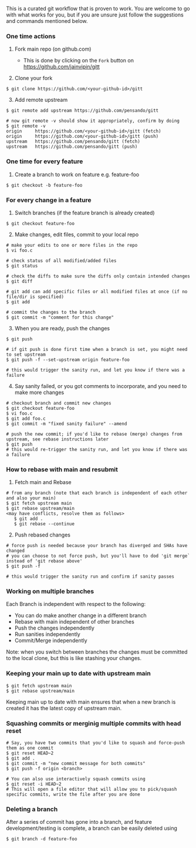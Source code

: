 This is a curated git workflow that is proven to work. You are welcome to go with what works for you, but if you are unsure just follow the suggestions and commands mentioned below.

### One time actions

1. Fork main repo (on github.com)
   - This is done by clicking on the `Fork` button on https://github.com/jainvipin/gitt

2. Clone your fork
```
$ git clone https://github.com/<your-github-id>/gitt
```

3. Add remote upstream
```
$ git remote add upstream https://github.com/pensando/gitt

# now git remote -v should show it appropriately, confirm by doing
$ git remote -v
origin     https://github.com/<your-github-id>/gitt (fetch)
origin     https://github.com/<your-github-id>/gitt (push)
upstream   https://github.com/pensando/gitt (fetch)
upstream   https://github.com/pensando/gitt (push)
```

### One time for every feature

1. Create a branch to work on feature e.g. feature-foo
```
$ git checkout -b feature-foo
```

### For every change in a feature

1. Switch branches (if the feature branch is already created)
```
$ git checkout feature-foo
```

2. Make changes, edit files, commit to your local repo
```
# make your edits to one or more files in the repo
$ vi foo.c

# check status of all modified/added files
$ git status

# check the diffs to make sure the diffs only contain intended changes
$ git diff

# git add can add specific files or all modified files at once (if no file/dir is specified)
$ git add

# commit the changes to the branch
$ git commit -m "comment for this change"
```

3. When you are ready, push the changes
```
$ git push

# if git push is done first time when a branch is set, you might need to set upstream
$ git push -f --set-upstream origin feature-foo

# this would trigger the sanity run, and let you know if there was a failure
```

4. Say sanity failed, or you got comments to incorporate, and you need to make more changes
```
# checkout branch and commit new changes
$ git checkout feature-foo
$ vi foo.c
$ git add foo.c
$ git commit -m "fixed sanity failure" --amend

# push the new commit; if you'd like to rebase (merge) changes from upstream, see rebase instructions later
$ git push
# this would re-trigger the sanity run, and let you know if there was a failure
```

### How to rebase with main and resubmit

1. Fetch main and Rebase
```
# from any branch (note that each branch is independent of each other and also your main)
$ git fetch upstream main
$ git rebase upstream/main
<may have conflicts, resolve them as follows>
   $ git add .
   $ git rebase --continue
```

2. Push rebased changes
```
# force push is needed because your branch has diverged and SHAs have changed
# you can choose to not force push, but you'll have to dod 'git merge` instead of 'git rebase above'
$ git push -f
    
# this would trigger the sanity run and confirm if sanity passes
```

### Working on multiple branches
Each Branch is independent with respect to the following:
  - You can do make another change in a different branch
  - Rebase with main independent of other branches
  - Push the changes independently
  - Run sanities independently
  - Commit/Merge independently

Note: when you switch between branches the changes must be committed to the local clone, but this is like stashing your changes.

### Keeping your main up to date with upstream main
```
$ git fetch upstream main
$ git rebase upstream/main
```
Keeping main up to date with main ensures that when a new branch is created it has the latest copy of upstream main.

### Squashing commits or merginig multiple commits with head reset
```
# Say, you have two commits that you'd like to squash and force-push them as one commit
$ git reset HEAD~2
$ git add .
$ git commit -m "new commit message for both commits"
$ git push -f origin <branch>

# You can also use interactively squash commits using 
$ git reset -i HEAD~2
# This will open a file editor that will allow you to pick/squash specific commits, write the file after you are done
```

### Deleting a branch
After a series of commit has gone into a branch, and feature development/testing is complete, a branch can be easily deleted using
```
$ git branch -d feature-foo
```